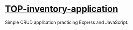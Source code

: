 # [TOP-inventory-application](https://www.theodinproject.com/lessons/node-path-nodejs-inventory-application)

Simple CRUD application practicing Express and JavaScript. 
